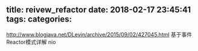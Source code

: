title: reivew_refactor
date: 2018-02-17 23:45:41
tags:
categories:
---
http://www.blogjava.net/DLevin/archive/2015/09/02/427045.html
基于事件
Reactor模式详解
nio
